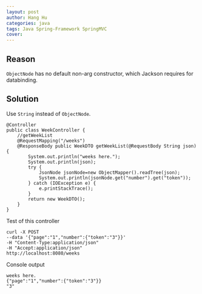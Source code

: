 ```yaml
---
layout: post
author: Hang Hu
categories: java
tags: Java Spring-Framework SpringMVC 
cover: 
---
```


## Reason

`ObjectNode` has no default non-arg constructor, which Jackson requires for databinding.
## Solution

Use `String` instead of `ObjectNode`.
```
@Controller
public class WeekController {
	//getWeekList
	@RequestMapping("/weeks")
	@ResponseBody public WeekDTO getWeekList(@RequestBody String json){
		System.out.println("weeks here.");
		System.out.println(json); 
		try {
			JsonNode jsonNode=new ObjectMapper().readTree(json);
			System.out.println(jsonNode.get("number").get("token"));
		} catch (IOException e) {
			e.printStackTrace();
		}
		return new WeekDTO();
	}
}
```
Test of this controller
```
curl -X POST 
--data '{"page":"1","number":{"token":"3"}}' 
-H "Content-Type:application/json" 
-H "Accept:application/json" 
http://localhost:8080/weeks
```
Console output
```
weeks here.
{"page":"1","number":{"token":"3"}}
"3"
```
